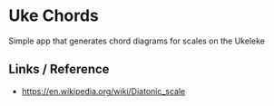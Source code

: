 # Uke Chords

Simple app that generates chord diagrams for scales on the Ukeleke


## Links / Reference

-  https://en.wikipedia.org/wiki/Diatonic_scale